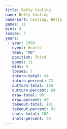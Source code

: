 ```yaml
---
title: Betty Couling
name: Betty Couling
name-sort: Couling, Betty
games: 11
wins: 4
losses: 7
years:
 - year: 1998
   event: Hearts
   team: "MB"
   position: Third
   games: 11
   wins: 4
   losses: 7
   inturn-total: 94
   inturn-percent: 72
   outturn-total: 106
   outturn-percent: 69
   draw-total: 99
   draw-percent: 60
   takeout-total: 101
   takeout-percent: 81
   shots-total: 200
   shots-percent: 70
---
```

